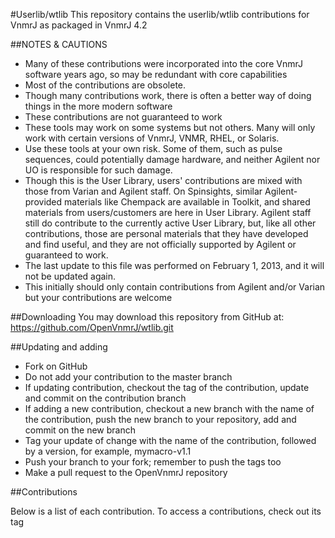 #Userlib/wtlib
This repository contains the userlib/wtlib contributions for VnmrJ as
packaged in VnmrJ 4.2

##NOTES & CAUTIONS
* Many of these contributions were incorporated into the core VnmrJ
software years ago, so may be redundant with core capabilities
* Most of the contributions are obsolete.
* Though many contributions work, there is often a better way of doing
things in the more modern software
* These contributions are not guaranteed to work
* These tools may work on some systems but not others. Many will only
work with certain versions of VnmrJ, VNMR, RHEL, or Solaris.
* Use these tools at your own risk. Some of them, such as pulse sequences,
could potentially damage hardware, and neither Agilent nor UO is
responsible for such damage.
* Though this is the User Library, users' contributions are mixed
with those from Varian and Agilent staff. On Spinsights, similar
Agilent-provided materials like Chempack are available in Toolkit, and
shared materials from users/customers are here in User Library. Agilent
staff still do contribute to the currently active User Library, but,
like all other contributions, those are personal materials that they
have developed and find useful, and they are not officially supported by
Agilent or guaranteed to work.
* The last update to this file was performed on February 1, 2013, and it
will not be updated again.
* This initially should only contain contributions from Agilent and/or
Varian but your contributions are welcome

##Downloading
You may download this repository from GitHub at:
https://github.com/OpenVnmrJ/wtlib.git

##Updating and adding
- Fork on GitHub
- Do not add your contribution to the master branch
- If updating contribution, checkout the tag of the contribution, update
and commit on the contribution branch
- If adding a new contribution, checkout a new branch with the name of
the contribution, push the new branch to your repository, add and commit
on the new branch
- Tag your update of change with the name of the contribution, followed
by a version, for example, mymacro-v1.1
- Push your branch to your fork; remember to push the tags too
- Make a pull request to the OpenVnmrJ repository

##Contributions

Below is a list of each contribution. To access a contributions, check
out its tag

